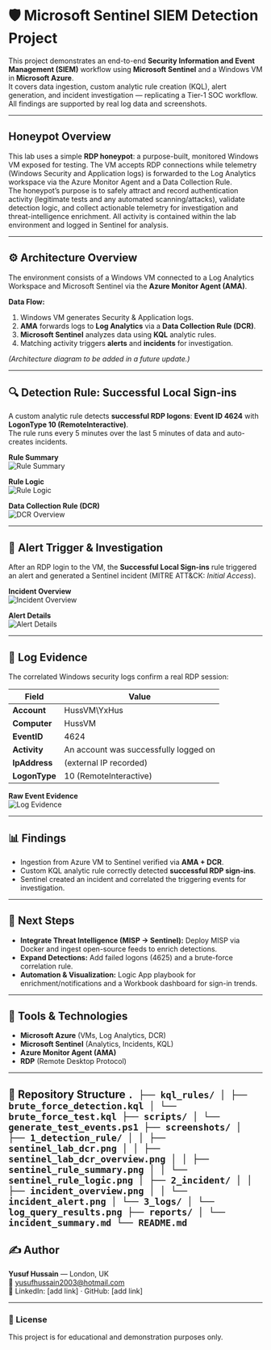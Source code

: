 # 🛡️ Microsoft Sentinel SIEM Detection Project

This project demonstrates an end-to-end **Security Information and Event Management (SIEM)** workflow using **Microsoft Sentinel** and a Windows VM in **Microsoft Azure**.  
It covers data ingestion, custom analytic rule creation (KQL), alert generation, and incident investigation — replicating a Tier-1 SOC workflow.  
All findings are supported by real log data and screenshots.

---

## Honeypot Overview

This lab uses a simple **RDP honeypot**: a purpose-built, monitored Windows VM exposed for testing. The VM accepts RDP connections while telemetry (Windows Security and Application logs) is forwarded to the Log Analytics workspace via the Azure Monitor Agent and a Data Collection Rule.  
The honeypot’s purpose is to safely attract and record authentication activity (legitimate tests and any automated scanning/attacks), validate detection logic, and collect actionable telemetry for investigation and threat-intelligence enrichment. All activity is contained within the lab environment and logged in Sentinel for analysis.

---

## ⚙️ Architecture Overview

The environment consists of a Windows VM connected to a Log Analytics Workspace and Microsoft Sentinel via the **Azure Monitor Agent (AMA)**.

**Data Flow:**
1. Windows VM generates Security & Application logs.
2. **AMA** forwards logs to **Log Analytics** via a **Data Collection Rule (DCR)**.
3. **Microsoft Sentinel** analyzes data using **KQL** analytic rules.
4. Matching activity triggers **alerts** and **incidents** for investigation.

*(Architecture diagram to be added in a future update.)*

---

## 🔍 Detection Rule: Successful Local Sign-ins

A custom analytic rule detects **successful RDP logons**: **Event ID 4624** with **LogonType 10 (RemoteInteractive)**.  
The rule runs every 5 minutes over the last 5 minutes of data and auto-creates incidents.

**Rule Summary**  
![Rule Summary](screenshots/1_detection_rule/sentinel_rule_summary.png)

**Rule Logic**  
![Rule Logic](screenshots/1_detection_rule/sentinel_rule_logic.png)

**Data Collection Rule (DCR)**  
![DCR Overview](screenshots/1_detection_rule/sentinel_lab_dcr_overview.png)

---

## 🚨 Alert Trigger & Investigation

After an RDP login to the VM, the **Successful Local Sign-ins** rule triggered an alert and generated a Sentinel incident (MITRE ATT&CK: *Initial Access*).

**Incident Overview**  
![Incident Overview](screenshots/2_incident/incident_overview.png)

**Alert Details**  
![Alert Details](screenshots/2_incident/incident_alert.png)

---

## 🧾 Log Evidence

The correlated Windows security logs confirm a real RDP session:

| Field | Value |
|-------|-------|
| **Account** | HussVM\YxHus |
| **Computer** | HussVM |
| **EventID** | 4624 |
| **Activity** | An account was successfully logged on |
| **IpAddress** | (external IP recorded) |
| **LogonType** | 10 (RemoteInteractive) |

**Raw Event Evidence**  
![Log Evidence](screenshots/3_logs/log_query_results.png)

---

## 📊 Findings

- Ingestion from Azure VM to Sentinel verified via **AMA + DCR**.  
- Custom KQL analytic rule correctly detected **successful RDP sign-ins**.  
- Sentinel created an incident and correlated the triggering events for investigation.  

---

## 🚀 Next Steps

- **Integrate Threat Intelligence (MISP → Sentinel):** Deploy MISP via Docker and ingest open-source feeds to enrich detections.  
- **Expand Detections:** Add failed logons (4625) and a brute-force correlation rule.  
- **Automation & Visualization:** Logic App playbook for enrichment/notifications and a Workbook dashboard for sign-in trends.

---

## 🧠 Tools & Technologies

- **Microsoft Azure** (VMs, Log Analytics, DCR)  
- **Microsoft Sentinel** (Analytics, Incidents, KQL)  
- **Azure Monitor Agent (AMA)**  
- **RDP** (Remote Desktop Protocol)

---

## 📁 Repository Structure ``` . ├── kql_rules/ │ ├── brute_force_detection.kql │ └── brute_force_test.kql ├── scripts/ │ └── generate_test_events.ps1 ├── screenshots/ │ ├── 1_detection_rule/ │ │ ├── sentinel_lab_dcr.png │ │ ├── sentinel_lab_dcr_overview.png │ │ ├── sentinel_rule_summary.png │ │ └── sentinel_rule_logic.png │ ├── 2_incident/ │ │ ├── incident_overview.png │ │ └── incident_alert.png │ └── 3_logs/ │ └── log_query_results.png ├── reports/ │ └── incident_summary.md └── README.md ```


## ✍️ Author

**Yusuf Hussain** — London, UK  
📧 yusufhussain2003@hotmail.com  
🔗 LinkedIn: [add link] · GitHub: [add link]

---

### 🧾 License
This project is for educational and demonstration purposes only.
